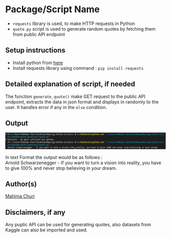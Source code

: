 # Package/Script Name

- `requests` library is used, to make HTTP requests in Python
- `quote.py` script is used to generate random quotes by fetching them from public API endpoint

## Setup instructions

- Install python from [here](https://www.python.org/.)
- Install requests library using command : `pip install requests`

## Detailed explanation of script, if needed

The function `generate_quote()` make GET request to the public API endpoint, extracts the data in json format and displays in randomly to the user. It handles error if any in the `else` condition.

## Output

![Output](image.png)

In text Format the output would be as follows : <br>
Arnold Schwarzenegger - If you want to turn a vision into reality, you have to give 100% and never stop believing in your dream.


## Author(s)

[Mahima Churi](https://github.com/Mahitej28)

## Disclaimers, if any

Any puplic API can be used for generating quotes, also datasets from Kaggle can also be imported and used.